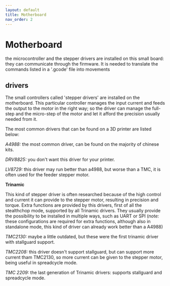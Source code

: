 ```yaml
---
layout: default
title: Motherboard
nav_order: 2
---
```


# Motherboard

the microcontroller and the stepper drivers are installed on this small board: they can communicate through the firmware.
It is needed to translate the commands listed in a '.gcode' file into movements


## drivers

The small controllers called 'stepper drivers' are installed on the motherboard.
This particular controller manages the input current and feeds the output to the motor in the right way; so the driver can manage the full-step and the micro-step of the motor and let it afford the precision usually needed from it.

The most common drivers that can be found on a 3D printer are listed below:


*A4988:*
the most common driver, can be found on the majority of chinese kits.


*DRV8825:*
you don't want this driver for your printer.

*LV8729:*
this driver may run better than a4988, but worse than a TMC, it is often used for the feeder stepper motor.


**Trinamic**

This kind of stepper driver is often researched because of the high control and current it can provide to the stepper motor, resulting in precision and torque.
Extra functions are provided by this drivers, first of all the stealthchop mode, supported by all Trinamic drivers.
They usually provide the possibility to be installed in multiple ways, such as UART or SPI (*note:* these configurations are required for extra functions, although also in standalone mode, this kind of driver can already work better than a A4988)

*TMC2130:*
maybe a little outdated, but these were the first trinamic driver with stallguard support.

*TMC2208:*
this driver doesn't support stallguard, but can support more current tham TMC2130, so more current can be given to the stepper motor, being useful in spreadcycle mode.

*TMC 2209:*
the last generation of Trinamic drivers: supports stallguard and spreadcycle mode.
